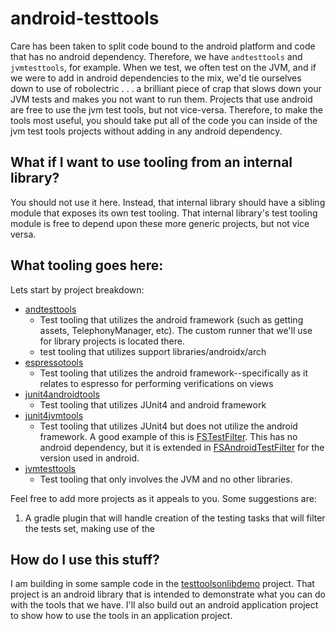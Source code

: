 # android-testtools

Care has been taken to split code bound to the android platform and code that has no android dependency. Therefore, we have `andtesttools` and `jvmtesttools`, for example. When we test, we often test on the JVM, and if we were to add in android dependencies to the mix, we'd tie ourselves down to use of robolectric . . . a brilliant piece of crap that slows down your JVM tests and makes you not want to run them. Projects that use android are free to use the jvm test tools, but not vice-versa. Therefore, to make the tools most useful, you should take put all of the code you can inside of the jvm test tools projects without adding in any android dependency.

## What if I want to use tooling from an internal library?

You should not use it here. Instead, that internal library should have a sibling module that exposes its own test tooling. That internal library's test tooling module is free to depend upon these more generic projects, but not vice versa.

## What tooling goes here:

Lets start by project breakdown:
- [andtesttools](andtesttools)
  * Test tooling that utilizes the android framework (such as getting assets, TelephonyManager, etc). The custom runner that we'll use for library projects is located there.
  * test tooling that utilizes support libraries/androidx/arch
- [espressotools](espressotools)
  * Test tooling that utilizes the android framework--specifically as it relates to espresso for performing verifications on views
- [junit4androidtools](junit4androidtools)
  * Test tooling that utilizes JUnit4 and android framework
- [junit4jvmtools](junit4jvmtools)
  * Test tooling that utilizes JUnit4 but does not utilize the android framework. A good example of this is [FSTestFilter](junit4jvmtools/src/main/java/com/fsryan/tools/jvm/junit4/test_filtering.kt). This has no android dependency, but it is extended in [FSAndroidTestFilter](junit4androidtools/src/main/java/com/fsryan/tools/dvm/junit4/FSAndroidTestFilter.kt) for the version used in android.
- [jvmtesttools](jvmtools)
  * Test tooling that only involves the JVM and no other libraries.

Feel free to add more projects as it appeals to you. Some suggestions are:

1. A gradle plugin that will handle creation of the testing tasks that will filter the tests set, making use of the 

## How do I use this stuff?

I am building in some sample code in the [testtoolsonlibdemo](testtoolsonlibdemo) project. That project is an android library that is intended to demonstrate what you can do with the tools that we have. I'll also build out an android application project to show how to use the tools in an application project.

